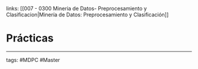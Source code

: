 links: [[007 - 0300 Mineria de Datos- Preprocesamiento y Clasificacion|Minería de Datos: Preprocesamiento y Clasificación]]


# Prácticas




---
tags:
	#MDPC #Master